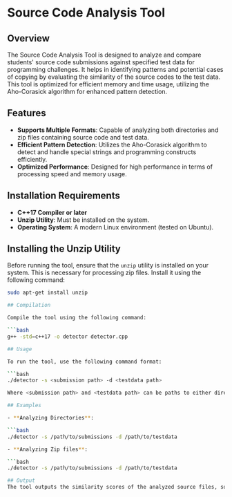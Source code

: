 # Source Code Analysis Tool

## Overview

The Source Code Analysis Tool is designed to analyze and compare students' source code submissions against specified test data for programming challenges. It helps in identifying patterns and potential cases of copying by evaluating the similarity of the source codes to the test data. This tool is optimized for efficient memory and time usage, utilizing the Aho-Corasick algorithm for enhanced pattern detection.

## Features

- **Supports Multiple Formats**: Capable of analyzing both directories and zip files containing source code and test data.
- **Efficient Pattern Detection**: Utilizes the Aho-Corasick algorithm to detect and handle special strings and programming constructs efficiently.
- **Optimized Performance**: Designed for high performance in terms of processing speed and memory usage.

## Installation Requirements

- **C++17 Compiler or later**
- **Unzip Utility**: Must be installed on the system.
- **Operating System**: A modern Linux environment (tested on Ubuntu).

## Installing the Unzip Utility

Before running the tool, ensure that the `unzip` utility is installed on your system. This is necessary for processing zip files. Install it using the following command:

```bash
sudo apt-get install unzip

## Compilation

Compile the tool using the following command:

```bash
g++ -std=c++17 -o detector detector.cpp

## Usage

To run the tool, use the following command format:

```bash
./detector -s <submission path> -d <testdata path>

Where <submission path> and <testdata path> can be paths to either directories or zip files containing the submissions and test data, respectively.

## Examples

- **Analyzing Directories**:

```bash
./detector -s /path/to/submissions -d /path/to/testdata

- **Analyzing Zip files**:

```bash
./detector -s /path/to/submissions -d /path/to/testdata

## Output
The tool outputs the similarity scores of the analyzed source files, sorted from the highest to the lowest. Each output line includes the similarity score followed by the filename of the source code.

